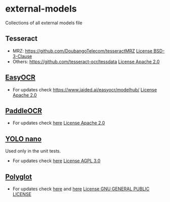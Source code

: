 # external-models
Collections of all external models file


## Tesseract

- MRZ: https://github.com/DoubangoTelecom/tesseractMRZ [License BSD-3-Clause](https://github.com/DoubangoTelecom/tesseractMRZ?tab=BSD-3-Clause-1-ov-file#readme)
- Others: https://github.com/tesseract-ocr/tessdata [License Apache 2.0](https://github.com/tesseract-ocr/tessdata?tab=Apache-2.0-1-ov-file#readme)

## [EasyOCR](https://github.com/JaidedAI/EasyOCR/)

- For updates check https://www.jaided.ai/easyocr/modelhub/ [License Apache 2.0](https://github.com/JaidedAI/EasyOCR/?tab=Apache-2.0-1-ov-file#readme)

## [PaddleOCR](https://github.com/PaddlePaddle/PaddleOCR/)

- For updates check [here](https://github.com/PaddlePaddle/PaddleOCR/blob/master/doc/doc_en/models_list_en.md) [License Apache 2.0](https://github.com/PaddlePaddle/PaddleOCR?tab=Apache-2.0-1-ov-file#readme)

## [YOLO nano](https://github.com/ultralytics/ultralytics)

Used only in the unit tests.

- For updates check [here](https://github.com/ultralytics/assets/tree/main) [License AGPL 3.0](https://github.com/ultralytics/assets/blob/main/LICENSE)

## [Polyglot](https://github.com/aboSamoor/polyglot) 

- For updates check [here](http://polyglot.cs.stonybrook.edu/~polyglot/embeddings2/) and [here](http://polyglot.cs.stonybrook.edu/~polyglot/ner2/) [License GNU GENERAL PUBLIC LICENSE](https://github.com/aboSamoor/polyglot/blob/master/LICENSE)